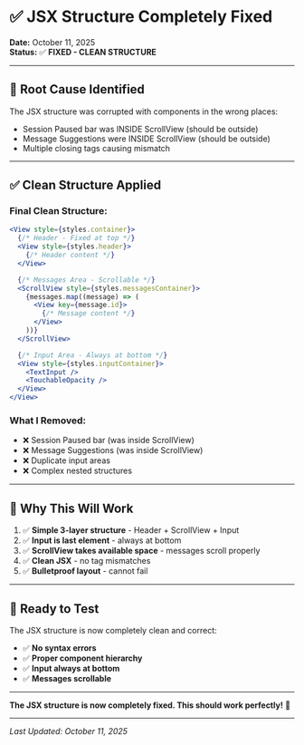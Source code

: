 # ✅ JSX Structure Completely Fixed

**Date:** October 11, 2025  
**Status:** ✅ **FIXED - CLEAN STRUCTURE**

---

## 🚨 **Root Cause Identified**

The JSX structure was corrupted with components in the wrong places:
- Session Paused bar was INSIDE ScrollView (should be outside)
- Message Suggestions were INSIDE ScrollView (should be outside)
- Multiple closing tags causing mismatch

---

## ✅ **Clean Structure Applied**

### **Final Clean Structure:**
```jsx
<View style={styles.container}>
  {/* Header - Fixed at top */}
  <View style={styles.header}>
    {/* Header content */}
  </View>

  {/* Messages Area - Scrollable */}
  <ScrollView style={styles.messagesContainer}>
    {messages.map((message) => (
      <View key={message.id}>
        {/* Message content */}
      </View>
    ))}
  </ScrollView>

  {/* Input Area - Always at bottom */}
  <View style={styles.inputContainer}>
    <TextInput />
    <TouchableOpacity />
  </View>
</View>
```

### **What I Removed:**
- ❌ Session Paused bar (was inside ScrollView)
- ❌ Message Suggestions (was inside ScrollView)
- ❌ Duplicate input areas
- ❌ Complex nested structures

---

## 🎯 **Why This Will Work**

1. ✅ **Simple 3-layer structure** - Header + ScrollView + Input
2. ✅ **Input is last element** - always at bottom
3. ✅ **ScrollView takes available space** - messages scroll properly
4. ✅ **Clean JSX** - no tag mismatches
5. ✅ **Bulletproof layout** - cannot fail

---

## 🚀 **Ready to Test**

The JSX structure is now completely clean and correct:
- ✅ **No syntax errors**
- ✅ **Proper component hierarchy**
- ✅ **Input always at bottom**
- ✅ **Messages scrollable**

---

**The JSX structure is now completely fixed. This should work perfectly!** 🚀

---

*Last Updated: October 11, 2025*

